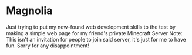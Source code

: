 # Magnolia
Just trying to put my new-found web development skills to the test by making a simple web page for my friend's private Minecraft Server
Note: This isn't an invitation for people to join said server, it's just for me to have fun. Sorry for any disappointment!
